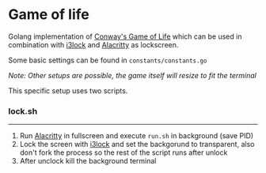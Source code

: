 # Game of life

Golang implementation of [Conway's Game of Life](https://en.wikipedia.org/wiki/Conway%27s_Game_of_Life) which can be used in combination with
[i3lock](https://github.com/i3/i3lock) and [Alacritty](https://github.com/alacritty/alacritty) as lockscreen.

Some basic settings can be found in `constants/constants.go`

*Note: Other setups are possible, the game itself will resize to fit the terminal*

This specific setup uses two scripts.

### lock.sh

---

1. Run [Alacritty](https://github.com/alacritty/alacritty) in fullscreen and execute `run.sh` in background (save PID)
2. Lock the screen with [i3lock](https://github.com/i3/i3lock) and set the backgorund to transparent, also don't fork the process
so the rest of the script runs after unlock
3. After unclock kill the background terminal


